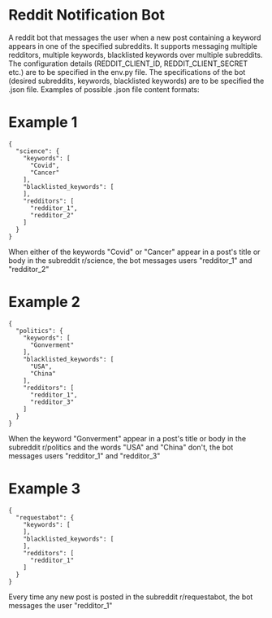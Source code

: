# Reddit Notification Bot

A reddit bot that messages the user when a new post containing a keyword appears in one of the specified subreddits. It supports messaging multiple redditors, multiple keywords, blacklisted keywords over multiple subreddits. The configuration details (REDDIT_CLIENT_ID, REDDIT_CLIENT_SECRET etc.) are to be specified in the env.py file. The specifications of the bot (desired subreddits, keywords, blacklisted keywords) are to be specified the .json file. Examples of possible .json file content formats:

# Example 1
```
{
  "science": {
    "keywords": [
      "Covid",
      "Cancer"
    ],
    "blacklisted_keywords": [
    ],
    "redditors": [
      "redditor_1",
      "redditor_2"
    ]
  }
}
```
When either of the keywords "Covid" or "Cancer" appear in a post's title or body in the subreddit r/science, the bot messages users "redditor_1" and "redditor_2"

# Example 2
```
{
  "politics": {
    "keywords": [
      "Gonverment"
    ],
    "blacklisted_keywords": [
      "USA",
      "China"
    ],
    "redditors": [
      "redditor_1",
      "redditor_3"
    ]
  }
}
```
When the keyword "Gonverment" appear in a post's title or body in the subreddit r/politics and the words "USA" and "China" don't, the bot messages users "redditor_1" and "redditor_3"

# Example 3
```
{
  "requestabot": {
    "keywords": [
    ],
    "blacklisted_keywords": [
    ],
    "redditors": [
      "redditor_1"
    ]
  }
}
```
Every time any new post is posted in the subreddit r/requestabot, the bot messages the user "redditor_1"
